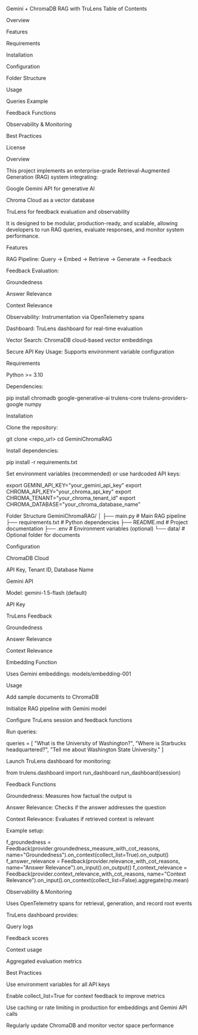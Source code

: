 Gemini + ChromaDB RAG with TruLens
Table of Contents

Overview

Features

Requirements

Installation

Configuration

Folder Structure

Usage

Queries Example

Feedback Functions

Observability & Monitoring

Best Practices

License

Overview

This project implements an enterprise-grade Retrieval-Augmented Generation (RAG) system integrating:

Google Gemini API for generative AI

Chroma Cloud as a vector database

TruLens for feedback evaluation and observability

It is designed to be modular, production-ready, and scalable, allowing developers to run RAG queries, evaluate responses, and monitor system performance.

Features

RAG Pipeline: Query → Embed → Retrieve → Generate → Feedback

Feedback Evaluation:

Groundedness

Answer Relevance

Context Relevance

Observability: Instrumentation via OpenTelemetry spans

Dashboard: TruLens dashboard for real-time evaluation

Vector Search: ChromaDB cloud-based vector embeddings

Secure API Key Usage: Supports environment variable configuration

Requirements

Python >= 3.10

Dependencies:

pip install chromadb google-generative-ai trulens-core trulens-providers-google numpy

Installation

Clone the repository:

git clone <repo_url>
cd GeminiChromaRAG


Install dependencies:

pip install -r requirements.txt


Set environment variables (recommended) or use hardcoded API keys:

export GEMINI_API_KEY="your_gemini_api_key"
export CHROMA_API_KEY="your_chroma_api_key"
export CHROMA_TENANT="your_chroma_tenant_id"
export CHROMA_DATABASE="your_chroma_database_name"

Folder Structure
GeminiChromaRAG/
│
├── main.py                # Main RAG pipeline
├── requirements.txt       # Python dependencies
├── README.md              # Project documentation
├── .env                   # Environment variables (optional)
└── data/                  # Optional folder for documents

Configuration

ChromaDB Cloud

API Key, Tenant ID, Database Name

Gemini API

Model: gemini-1.5-flash (default)

API Key

TruLens Feedback

Groundedness

Answer Relevance

Context Relevance

Embedding Function

Uses Gemini embeddings: models/embedding-001

Usage

Add sample documents to ChromaDB

Initialize RAG pipeline with Gemini model

Configure TruLens session and feedback functions

Run queries:

queries = [
    "What is the University of Washington?",
    "Where is Starbucks headquartered?",
    "Tell me about Washington State University."
]


Launch TruLens dashboard for monitoring:

from trulens.dashboard import run_dashboard
run_dashboard(session)

Feedback Functions

Groundedness: Measures how factual the output is

Answer Relevance: Checks if the answer addresses the question

Context Relevance: Evaluates if retrieved context is relevant

Example setup:

f_groundedness = Feedback(provider.groundedness_measure_with_cot_reasons, name="Groundedness").on_context(collect_list=True).on_output()
f_answer_relevance = Feedback(provider.relevance_with_cot_reasons, name="Answer Relevance").on_input().on_output()
f_context_relevance = Feedback(provider.context_relevance_with_cot_reasons, name="Context Relevance").on_input().on_context(collect_list=False).aggregate(np.mean)

Observability & Monitoring

Uses OpenTelemetry spans for retrieval, generation, and record root events

TruLens dashboard provides:

Query logs

Feedback scores

Context usage

Aggregated evaluation metrics

Best Practices

Use environment variables for all API keys

Enable collect_list=True for context feedback to improve metrics

Use caching or rate limiting in production for embeddings and Gemini API calls

Regularly update ChromaDB and monitor vector space performance